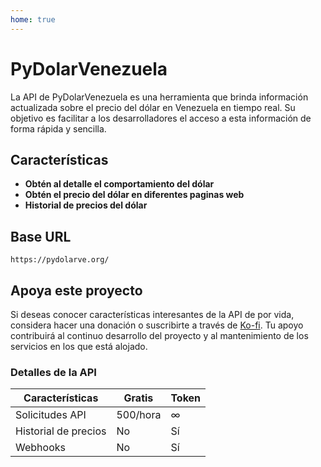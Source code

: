 ```yaml
---
home: true
---
```


# PyDolarVenezuela

La API de PyDolarVenezuela es una herramienta que brinda información actualizada sobre el precio del dólar en Venezuela en tiempo real. Su objetivo es facilitar a los desarrolladores el acceso a esta información de forma rápida y sencilla.

## Características

- **Obtén al detalle el comportamiento del dólar**
- **Obtén el precio del dólar en diferentes paginas web**
- **Historial de precios del dólar**

## Base URL

```
https://pydolarve.org/
```

## Apoya este proyecto 

Si deseas conocer características interesantes de la API de por vida, considera hacer una donación o suscribirte a través de [Ko-fi](https://ko-fi.com/fcoagz). Tu apoyo contribuirá al continuo desarrollo del proyecto y al mantenimiento de los servicios en los que está alojado.

### Detalles de la API

| Características | Gratis | Token |
| --------------- | ------ | ------ |
| Solicitudes API | 500/hora | ∞ |
| Historial de precios | No | Sí |
| Webhooks | No | Sí |